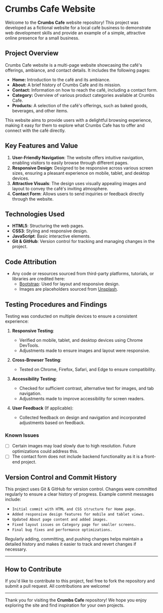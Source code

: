 # Crumbs Cafe Website

Welcome to the **Crumbs Cafe** website repository! This project was developed as a fictional website for a local café business to demonstrate web development skills and provide an example of a simple, attractive online presence for a small business.

## Project Overview

Crumbs Cafe website is a multi-page website showcasing the café's offerings, ambiance, and contact details. It includes the following pages:

- **Home:** Introduction to the café and its ambiance.
- **About:** A brief history of Crumbs Cafe and its mission.
- **Contact:** Information on how to reach the café, including a contact form.
- **Category:** Overview of various product categories available at Crumbs Cafe.
- **Products:** A selection of the café's offerings, such as baked goods, beverages, and other items.

This website aims to provide users with a delightful browsing experience, making it easy for them to explore what Crumbs Cafe has to offer and connect with the café directly.

## Key Features and Value

1. **User-Friendly Navigation**: The website offers intuitive navigation, enabling visitors to easily browse through different pages.
2. **Responsive Design**: Designed to be responsive across various screen sizes, ensuring a pleasant experience on mobile, tablet, and desktop devices.
3. **Attractive Visuals**: The design uses visually appealing images and layout to convey the café's inviting atmosphere.
4. **Contact Form**: Allows users to send inquiries or feedback directly through the website.

## Technologies Used

- **HTML5**: Structuring the web pages.
- **CSS3**: Styling and responsive design.
- **JavaScript**: Basic interactive elements.
- **Git & GitHub**: Version control for tracking and managing changes in the project.

## Code Attribution

- Any code or resources sourced from third-party platforms, tutorials, or libraries are credited here:
    - [Bootstrap](https://getbootstrap.com/): Used for layout and responsive design.
    - Images are placeholders sourced from [Unsplash](https://unsplash.com/).

## Testing Procedures and Findings

Testing was conducted on multiple devices to ensure a consistent experience:

1. **Responsive Testing**: 
    - Verified on mobile, tablet, and desktop devices using Chrome DevTools.
    - Adjustments made to ensure images and layout were responsive.

2. **Cross-Browser Testing**:
    - Tested on Chrome, Firefox, Safari, and Edge to ensure compatibility.

3. **Accessibility Testing**:
    - Checked for sufficient contrast, alternative text for images, and tab navigation.
    - Adjustments made to improve accessibility for screen readers.

4. **User Feedback** (If applicable):
    - Collected feedback on design and navigation and incorporated adjustments based on feedback.

### Known Issues
- [ ] Certain images may load slowly due to high resolution. Future optimizations could address this.
- [ ] The contact form does not include backend functionality as it is a front-end project.

## Version Control and Commit History

This project uses Git & GitHub for version control. Changes were committed regularly to ensure a clear history of progress. Example commit messages include:

- `Initial commit with HTML and CSS structure for Home page.`
- `Added responsive design features for mobile and tablet views.`
- `Updated About page content and added images.`
- `Fixed layout issues on Category page for smaller screens.`
- `Final bug fixes and performance optimizations.`

Regularly adding, committing, and pushing changes helps maintain a detailed history and makes it easier to track and revert changes if necessary.

---

## How to Contribute

If you'd like to contribute to this project, feel free to fork the repository and submit a pull request. All contributions are welcome!

---

Thank you for visiting the **Crumbs Cafe** repository! We hope you enjoy exploring the site and find inspiration for your own projects.
